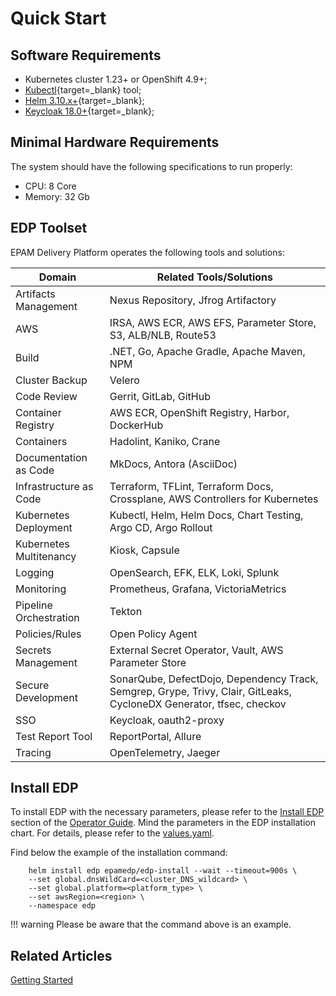 # Quick Start

## Software Requirements

- Kubernetes cluster 1.23+ or OpenShift 4.9+;
- [Kubectl](https://kubernetes.io/docs/tasks/tools/){target=_blank} tool;
- [Helm 3.10.x+](https://helm.sh/docs/intro/install/){target=_blank};
- [Keycloak 18.0+](https://www.keycloak.org){target=_blank};

## Minimal Hardware Requirements

The system should have the following specifications to run properly:

- CPU: 8 Core
- Memory: 32 Gb

## EDP Toolset

EPAM Delivery Platform operates the following tools and solutions:

|Domain|Related Tools/Solutions|
|- |- |
|Artifacts Management|Nexus Repository, Jfrog Artifactory|
|AWS|IRSA, AWS ECR, AWS EFS, Parameter Store, S3, ALB/NLB, Route53|
|Build|.NET, Go, Apache Gradle, Apache Maven, NPM|
|Cluster Backup|Velero|
|Code Review|Gerrit, GitLab, GitHub|
|Container Registry|AWS ECR, OpenShift Registry, Harbor, DockerHub|
|Containers|Hadolint, Kaniko, Crane|
|Documentation as Code|MkDocs, Antora (AsciiDoc)|
|Infrastructure as Code|Terraform, TFLint, Terraform Docs, Crossplane, AWS Controllers for Kubernetes|
|Kubernetes Deployment|Kubectl, Helm, Helm Docs, Chart Testing, Argo CD, Argo Rollout|
|Kubernetes Multitenancy|Kiosk, Capsule|
|Logging|OpenSearch, EFK, ELK, Loki, Splunk|
|Monitoring|Prometheus, Grafana, VictoriaMetrics|
|Pipeline Orchestration|Tekton|
|Policies/Rules|Open Policy Agent|
|Secrets Management|External Secret Operator, Vault, AWS Parameter Store|
|Secure Development|SonarQube, DefectDojo, Dependency Track,  Semgrep, Grype, Trivy, Clair, GitLeaks, CycloneDX Generator, tfsec, checkov|
|SSO|Keycloak, oauth2-proxy|
|Test Report Tool|ReportPortal, Allure|
|Tracing|OpenTelemetry, Jaeger|

## Install EDP

To install EDP with the necessary parameters, please refer to the [Install EDP](./operator-guide/install-edp.md) section of the [Operator Guide](https://epam.github.io/edp-install/operator-guide/).
Mind the parameters in the EDP installation chart. For details, please refer to the [values.yaml](https://github.com/epam/edp-install/blob/master/deploy-templates/values.yaml).

Find below the example of the installation command:

        helm install edp epamedp/edp-install --wait --timeout=900s \
        --set global.dnsWildCard=<cluster_DNS_wildcard> \
        --set global.platform=<platform_type> \
        --set awsRegion=<region> \
        --namespace edp

!!! warning
    Please be aware that the command above is an example.

## Related Articles

[Getting Started](overview.md)
